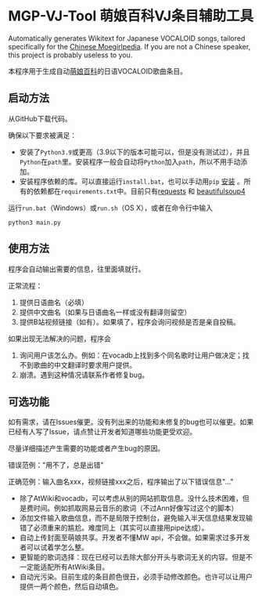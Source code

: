 # MGP-VJ-Tool 萌娘百科VJ条目辅助工具

Automatically generates Wikitext for Japanese VOCALOID songs, tailored specifically for the [Chinese Moegirlpedia](https://zh.moegirl.org.cn). If you are not a Chinese speaker, this project is probably useless to you.

本程序用于生成自动[萌娘百科](https://zh.moegirl.org.cn)的日语VOCALOID歌曲条目。

## 启动方法

从GitHub下载代码。

确保以下要求被满足：
* 安装了`Python3.9`或更高（3.9以下的版本可能可以，但是没有测试过），并且`Python`在`path`里。安装程序一般会自动将`Python`加入`path`，所以不用手动添加。
* 安装程序依赖的库。可以直接运行`install.bat`，也可以手动用`pip` [安装](https://packaging.python.org/en/latest/tutorials/installing-packages/#requirements-files) 。所有的依赖都在`requirements.txt`中。目前只有[requests](https://github.com/psf/requests) 和 [beautifulsoup4](https://www.crummy.com/software/BeautifulSoup/) 

运行`run.bat`（Windows）或`run.sh`（OS X），或者在命令行中输入
```shell
python3 main.py
```

## 使用方法

程序会自动输出需要的信息，往里面填就行。

正常流程：
1. 提供日语曲名（必填）
2. 提供中文曲名（如果与日语曲名一样或没有翻译则留空）
3. 提供B站视频链接（如有）。如果填了，程序会询问视频是否是亲自投稿。

如果出现无法解决的问题，程序会
1. 询问用户该怎么办。例如：在vocadb上找到多个同名歌时让用户做决定；找不到歌曲的中文翻译时要求用户提供。
2. 崩溃。遇到这种情况请联系作者修复bug。

## 可选功能

如有需求，请在Issues催更。没有列出来的功能和未修复的bug也可以催更。如果已经有人写了Issue，请点赞让开发者知道哪些功能更受欢迎。

尽量详细描述产生需要的功能或者产生bug的原因。

错误范例："用不了，总是出错"

正确范例：输入曲名xxx，视频链接xxx之后，程序输出了以下错误信息"..."

* 除了AtWiki和vocadb，可以考虑从别的网站抓取信息。没什么技术困难，但是费时间。例如抓取网易云音乐的歌词（不过Ann好像写过这个的脚本）
* 添加文件输入歌曲信息，而不是局限于控制台，避免输入半天信息结果发现输错了必须重来的尴尬。难度同上（其实可以直接用pipe达成）。
* 自动上传封面至萌娘共享。开发者不懂MW api，不会做。如果需求过多开发者可以试着学怎么整。
* 更智能的歌词选择：现在已经可以去除大部分开头与歌词无关的内容。但是不一定能适配所有AtWiki条目。
* 自动光污染。目前生成的条目颜色很丑，必须手动修改颜色。也许可以让用户提供一两个颜色，然后自动填色。
